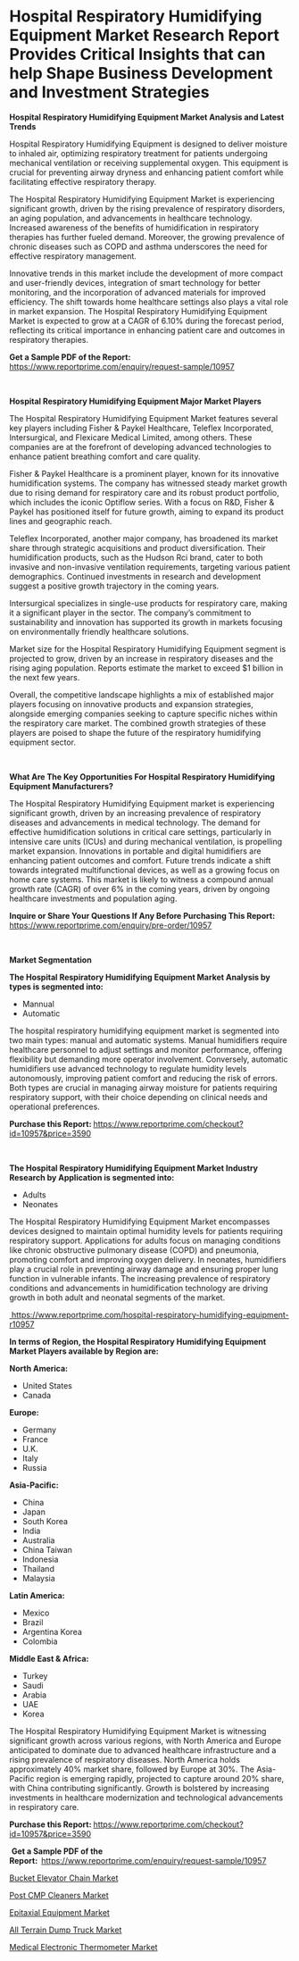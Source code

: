 <p><h1>Hospital Respiratory Humidifying Equipment Market Research Report Provides Critical Insights that can help Shape Business Development and Investment Strategies</h1></p><p><strong>Hospital Respiratory Humidifying Equipment Market Analysis and Latest Trends</strong></p>
<p><p>Hospital Respiratory Humidifying Equipment is designed to deliver moisture to inhaled air, optimizing respiratory treatment for patients undergoing mechanical ventilation or receiving supplemental oxygen. This equipment is crucial for preventing airway dryness and enhancing patient comfort while facilitating effective respiratory therapy.</p><p>The Hospital Respiratory Humidifying Equipment Market is experiencing significant growth, driven by the rising prevalence of respiratory disorders, an aging population, and advancements in healthcare technology. Increased awareness of the benefits of humidification in respiratory therapies has further fueled demand. Moreover, the growing prevalence of chronic diseases such as COPD and asthma underscores the need for effective respiratory management.</p><p>Innovative trends in this market include the development of more compact and user-friendly devices, integration of smart technology for better monitoring, and the incorporation of advanced materials for improved efficiency. The shift towards home healthcare settings also plays a vital role in market expansion. The Hospital Respiratory Humidifying Equipment Market is expected to grow at a CAGR of 6.10% during the forecast period, reflecting its critical importance in enhancing patient care and outcomes in respiratory therapies.</p></p>
<p><strong>Get a Sample PDF of the Report:&nbsp;</strong> <a href="https://www.reportprime.com/enquiry/request-sample/10957?utm_campaign=1901&utm_medium=2&utm_source=Github&utm_content=ia&utm_term=25122024&utm_id=hospital-respiratory-humidifying-equipment">https://www.reportprime.com/enquiry/request-sample/10957</a></p>
<p>&nbsp;</p>
<p><strong>Hospital Respiratory Humidifying Equipment Major Market Players</strong></p>
<p><p>The Hospital Respiratory Humidifying Equipment Market features several key players including Fisher & Paykel Healthcare, Teleflex Incorporated, Intersurgical, and Flexicare Medical Limited, among others. These companies are at the forefront of developing advanced technologies to enhance patient breathing comfort and care quality.</p><p>Fisher & Paykel Healthcare is a prominent player, known for its innovative humidification systems. The company has witnessed steady market growth due to rising demand for respiratory care and its robust product portfolio, which includes the iconic Optiflow series. With a focus on R&D, Fisher & Paykel has positioned itself for future growth, aiming to expand its product lines and geographic reach.</p><p>Teleflex Incorporated, another major company, has broadened its market share through strategic acquisitions and product diversification. Their humidification products, such as the Hudson Rci brand, cater to both invasive and non-invasive ventilation requirements, targeting various patient demographics. Continued investments in research and development suggest a positive growth trajectory in the coming years.</p><p>Intersurgical specializes in single-use products for respiratory care, making it a significant player in the sector. The company’s commitment to sustainability and innovation has supported its growth in markets focusing on environmentally friendly healthcare solutions.</p><p>Market size for the Hospital Respiratory Humidifying Equipment segment is projected to grow, driven by an increase in respiratory diseases and the rising aging population. Reports estimate the market to exceed $1 billion in the next few years.</p><p>Overall, the competitive landscape highlights a mix of established major players focusing on innovative products and expansion strategies, alongside emerging companies seeking to capture specific niches within the respiratory care market. The combined growth strategies of these players are poised to shape the future of the respiratory humidifying equipment sector.</p></p>
<p>&nbsp;</p>
<p><strong>What Are The Key Opportunities For Hospital Respiratory Humidifying Equipment Manufacturers?</strong></p>
<p><p>The Hospital Respiratory Humidifying Equipment market is experiencing significant growth, driven by an increasing prevalence of respiratory diseases and advancements in medical technology. The demand for effective humidification solutions in critical care settings, particularly in intensive care units (ICUs) and during mechanical ventilation, is propelling market expansion. Innovations in portable and digital humidifiers are enhancing patient outcomes and comfort. Future trends indicate a shift towards integrated multifunctional devices, as well as a growing focus on home care systems. This market is likely to witness a compound annual growth rate (CAGR) of over 6% in the coming years, driven by ongoing healthcare investments and population aging.</p></p>
<p><strong>Inquire or Share Your Questions If Any Before Purchasing This Report:</strong> <a href="https://www.reportprime.com/enquiry/pre-order/10957?utm_campaign=1901&utm_medium=2&utm_source=Github&utm_content=ia&utm_term=25122024&utm_id=hospital-respiratory-humidifying-equipment">https://www.reportprime.com/enquiry/pre-order/10957</a></p>
<p>&nbsp;</p>
<p><strong>Market Segmentation</strong></p>
<p><strong>The Hospital Respiratory Humidifying Equipment Market Analysis by types is segmented into:</strong></p>
<p><ul><li>Mannual</li><li>Automatic</li></ul></p>
<p><p>The hospital respiratory humidifying equipment market is segmented into two main types: manual and automatic systems. Manual humidifiers require healthcare personnel to adjust settings and monitor performance, offering flexibility but demanding more operator involvement. Conversely, automatic humidifiers use advanced technology to regulate humidity levels autonomously, improving patient comfort and reducing the risk of errors. Both types are crucial in managing airway moisture for patients requiring respiratory support, with their choice depending on clinical needs and operational preferences.</p></p>
<p><strong>Purchase this Report:&nbsp;</strong><a href="https://www.reportprime.com/checkout?id=10957&price=3590&utm_campaign=1901&utm_medium=2&utm_source=Github&utm_content=ia&utm_term=25122024&utm_id=hospital-respiratory-humidifying-equipment">https://www.reportprime.com/checkout?id=10957&price=3590</a></p>
<p>&nbsp;</p>
<p><strong>The Hospital Respiratory Humidifying Equipment Market Industry Research by Application is segmented into:</strong></p>
<p><ul><li>Adults</li><li>Neonates</li></ul></p>
<p><p>The Hospital Respiratory Humidifying Equipment Market encompasses devices designed to maintain optimal humidity levels for patients requiring respiratory support. Applications for adults focus on managing conditions like chronic obstructive pulmonary disease (COPD) and pneumonia, promoting comfort and improving oxygen delivery. In neonates, humidifiers play a crucial role in preventing airway damage and ensuring proper lung function in vulnerable infants. The increasing prevalence of respiratory conditions and advancements in humidification technology are driving growth in both adult and neonatal segments of the market.</p></p>
<p><a href="https://www.reportprime.com/hospital-respiratory-humidifying-equipment-r10957?utm_campaign=1901&utm_medium=2&utm_source=Github&utm_content=ia&utm_term=25122024&utm_id=hospital-respiratory-humidifying-equipment">&nbsp;https://www.reportprime.com/hospital-respiratory-humidifying-equipment-r10957</a></p>
<p><strong>In terms of Region, the Hospital Respiratory Humidifying Equipment Market Players available by Region are:</strong></p>
<p>
    <p> <strong> North America: </strong>
        <ul>
            <li>United States</li>
            <li>Canada</li>
        </ul>
        </p> 
    <p> <strong> Europe: </strong>
        <ul>
            <li>Germany</li>
            <li>France</li>
            <li>U.K.</li>
            <li>Italy</li>
            <li>Russia</li>
        </ul>
        </p> 
    <p> <strong> Asia-Pacific: </strong>
        <ul>
            <li>China</li>
            <li>Japan</li>
            <li>South Korea</li>
            <li>India</li>
            <li>Australia</li>
            <li>China Taiwan</li>
            <li>Indonesia</li>
            <li>Thailand</li>
            <li>Malaysia</li>
        </ul>
        </p> 
    <p> <strong> Latin America: </strong>
        <ul>
            <li>Mexico</li>
            <li>Brazil</li>
            <li>Argentina Korea</li>
            <li>Colombia</li>
        </ul>
        </p> 
    <p> <strong> Middle East & Africa: </strong>
        <ul>
            <li>Turkey</li>
            <li>Saudi</li>
            <li>Arabia</li>
            <li>UAE</li>
            <li>Korea</li>
        </ul>
    </p>
    </p>
<p><p>The Hospital Respiratory Humidifying Equipment Market is witnessing significant growth across various regions, with North America and Europe anticipated to dominate due to advanced healthcare infrastructure and a rising prevalence of respiratory diseases. North America holds approximately 40% market share, followed by Europe at 30%. The Asia-Pacific region is emerging rapidly, projected to capture around 20% share, with China contributing significantly. Growth is bolstered by increasing investments in healthcare modernization and technological advancements in respiratory care.</p></p>
<p><strong>Purchase this Report: </strong><a href="https://www.reportprime.com/checkout?id=10957&price=3590&utm_campaign=1901&utm_medium=2&utm_source=Github&utm_content=ia&utm_term=25122024&utm_id=hospital-respiratory-humidifying-equipment">https://www.reportprime.com/checkout?id=10957&price=3590</a></p>
<p>&nbsp;<strong>Get a Sample PDF of the Report:&nbsp;&nbsp;</strong><a href="https://www.reportprime.com/enquiry/request-sample/10957?utm_campaign=1901&utm_medium=2&utm_source=Github&utm_content=ia&utm_term=25122024&utm_id=hospital-respiratory-humidifying-equipment">https://www.reportprime.com/enquiry/request-sample/10957</a></p>
<p><strong></strong></p>
<p><p><a href="https://www.linkedin.com/pulse/bucket-elevator-chain-market-growth-study-projects-future-sorkf?utm_campaign=1901&utm_medium=2&utm_source=Github&utm_content=ia&utm_term=25122024&utm_id=hospital-respiratory-humidifying-equipment">Bucket Elevator Chain Market</a></p><p><a href="https://www.linkedin.com/pulse/market-growth-potential-forecast-post-cmp-cleaners-size-share-lrnwf?utm_campaign=1901&utm_medium=2&utm_source=Github&utm_content=ia&utm_term=25122024&utm_id=hospital-respiratory-humidifying-equipment">Post CMP Cleaners Market</a></p><p><a href="https://www.linkedin.com/pulse/insights-epitaxial-equipment-industry-market-financial-status-kvgcf?utm_campaign=1901&utm_medium=2&utm_source=Github&utm_content=ia&utm_term=25122024&utm_id=hospital-respiratory-humidifying-equipment">Epitaxial Equipment Market</a></p><p><a href="https://www.linkedin.com/pulse/a-mkt-nova-vc8zf?utm_campaign=1901&utm_medium=2&utm_source=Github&utm_content=ia&utm_term=25122024&utm_id=hospital-respiratory-humidifying-equipment">All Terrain Dump Truck Market</a></p><p><a href="https://www.linkedin.com/pulse/strategic-analysis-medical-electronic-thermometer-market-2024-2031-mmgpf?utm_campaign=1901&utm_medium=2&utm_source=Github&utm_content=ia&utm_term=25122024&utm_id=hospital-respiratory-humidifying-equipment">Medical Electronic Thermometer Market</a></p></p>